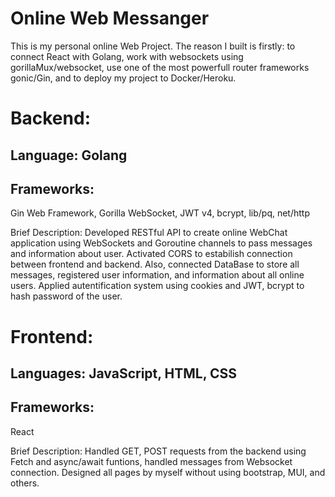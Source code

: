 # Online Web Messanger

This is my personal online Web Project. The reason I built is firstly: to connect React with Golang, work with websockets using gorillaMux/websocket, use one of the most powerfull router frameworks gonic/Gin, and to deploy my project to Docker/Heroku.

# Backend:

## Language: Golang

## Frameworks: 
Gin Web Framework, Gorilla WebSocket, JWT v4, bcrypt, lib/pq, net/http

Brief Description: Developed RESTful API to create online WebChat application using WebSockets and Goroutine channels to pass messages and information about user. Activated CORS to estabilish connection between frontend and backend. Also, connected DataBase to store all messages, registered user information, and information about all online users. Applied autentification system using cookies and JWT, bcrypt to hash password of the user.

# Frontend:

## Languages: JavaScript, HTML, CSS

## Frameworks:
React

Brief Description: Handled GET, POST requests from the backend using Fetch and async/await funtions, handled messages from Websocket connection. Designed all pages by myself without using bootstrap, MUI, and others.
